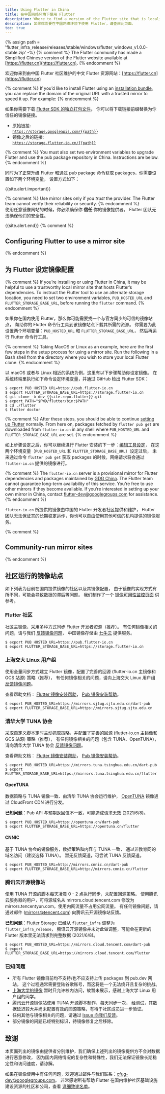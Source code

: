```yaml
---
title: Using Flutter in China
title: 在中国网络环境下使用 Flutter
description: Where to find a version of the Flutter site that is localized to Simplified Chinese.
description: 如果你需要在中国网络环境下使用 Flutter，请查阅此页面。
toc: true
---
```


{% assign path = 'flutter_infra_release/releases/stable/windows/flutter_windows_v1.0.0-stable.zip' -%}
{% comment %}
The Flutter community has made a Simplified Chinese version of the
Flutter website available at
[https://flutter.cn](https://flutter.cn).
{% endcomment %}

欢迎你来到由中国 Flutter 社区维护的中文 Flutter 资源网站：[https://flutter.cn](https://flutter.cn)

{% comment %}
If you’d like to install Flutter using an [installation
bundle](/docs/development/tools/sdk/releases),
you can replace the domain of the original URL with a trusted mirror
to speed it up. For example:
{% endcomment %}

如果你需要下载 [Flutter SDK 的独立打包文件](/docs/development/tools/sdk/releases)，
你可以将下载链接前缀替换为你信任的镜像链接。

* 原始链接:<br>
  [`https://storage.googleapis.com/{{path}}`](https://storage.googleapis.com/{{path}})
* 镜像之后的链接:<br>
  [`https://storage.flutter-io.cn/{{path}}`](https://storage.flutter-io.cn/{{path}})

{% comment %}
You must also set two environment variables to upgrade Flutter and use the pub
package repository in China. Instructions are below.
{% endcomment %}

同时为了正常升级 Flutter 和通过 pub package 命令获取 packages，你需要设置如下两个环境变量，
设置方式如下：

{{site.alert.important}}

{% comment %}
  Use mirror sites only if you _trust_ the provider.
  The Flutter team cannot verify their reliability or security.
{% endcomment %}  
  使用任意镜像网站的时候，你必须确保你 **信任** 你的镜像提供者。
  Flutter 团队无法确保他们的安全性。
  
{{site.alert.end}}
{% comment %}
## Configuring Flutter to use a mirror site
{% endcomment %}
## 为 Flutter 设定镜像配置

{% comment %}
If you’re installing or using Flutter in China, it may be helpful to use
a trustworthy local mirror site that hosts Flutter’s dependencies.
To instruct the Flutter tool to use an alternate storage location,
you need to set two environment variables, `PUB_HOSTED_URL` and
`FLUTTER_STORAGE_BASE_URL`, before running the `flutter` command.
{% endcomment %}

如果你在国内使用 Flutter，那么你可能需要找一个与官方同步的可信的镜像站点，
帮助你的 Flutter 命令行工具到该镜像站点下载其所需的资源。
你需要为此设置两个环境变量：`PUB_HOSTED_URL` 和 `FLUTTER_STORAGE_BASE_URL`，
然后再运行 Flutter 命令行工具。

{% comment %}
Taking MacOS or Linux as an example, here are the first few steps in
the setup process for using a mirror site. Run the following in a Bash
shell from the directory where you wish to store your local Flutter clone:
{% endcomment %}

以 macOS 或者与 Linux 相近的系统为例，这里有以下步骤帮助你设定镜像。
在系统终端里执行如下命令设定环境变量，并通过 GitHub 检出 Flutter SDK：

```terminal
$ export PUB_HOSTED_URL=https://pub.flutter-io.cn
$ export FLUTTER_STORAGE_BASE_URL=https://storage.flutter-io.cn
$ git clone -b dev {{site.repo.flutter}}.git
$ export PATH="$PWD/flutter/bin:$PATH"
$ cd ./flutter
$ flutter doctor
```

{% comment %}
After these steps, you should be able to continue
[setting up Flutter](/docs/get-started/editor) normally.
From here on, packages fetched by `flutter pub get` are
downloaded from `flutter-io.cn` in any shell where `PUB_HOSTED_URL`
and `FLUTTER_STORAGE_BASE_URL` are set.
{% endcomment %}

如上步骤设定之后，你可以继续进行 Flutter 安装的下一步：[编辑工具设定](/docs/get-started/editor)，
在这两个环境变量（`PUB_HOSTED_URL` 和 `FLUTTER_STORAGE_BASE_URL`）设定过后，
未来通过命令 `flutter pub get` 获取 packages 的时候，网络请求将会通过
`flutter-io.cn` 提供的镜像进行。

{% comment %}
The `flutter-io.cn` server is a provisional mirror for Flutter
dependencies and packages maintained by [GDG China]().
The Flutter team cannot guarantee long-term availability of this service.
You’re free to use other mirrors if they become available. If you’re
interested in setting up your own mirror in China, contact
[flutter-dev@googlegroups.com](mailto:flutter-dev@googlegroups.com)
for assistance.
{% endcomment %}

`flutter-io.cn` 所提供的镜像由中国的 Flutter 开发者社区提供和维护，
Flutter 团队无法保证其的长期稳定运作，你也可以自由使用其他可信的机构提供的镜像服务。

{% comment %}
## Community-run mirror sites
{% endcomment %}

## 社区运行的镜像站点

如下列表为目前在国内提供镜像的社区以及其镜像配置，
由于镜像的实现方式有所不同，可能会导致数据的滞后等问题。
我们制作了一个 [镜像可用性监控页面](https://stats.uptimerobot.com/JZK3ZTql79) 供参考。

### Flutter 社区

社区主镜像，采用多种方式同步 Flutter 开发者资源（推荐）。
有任何镜像相关的问题，请与我们
[反馈镜像问题](https://github.com/cfug/flutter.cn/issues)，
中国镜像存储由 [七牛云](https://sensors.qiniu.com/t/n9Q) 提供服务。

```terminal
$ export PUB_HOSTED_URL=https://pub.flutter-io.cn
$ export FLUTTER_STORAGE_BASE_URL=https://storage.flutter-io.cn
```

### 上海交大 Linux 用户组

使用全量同步方式建立 Flutter 镜像，配置了完善的回源
(flutter-io.cn 主镜像和 GCS 站源) 策略（推荐），
有任何镜像相关的问题，请向上海交大 Linux 用户组
[反馈镜像问题](https://github.com/sjtug/mirror-requests/issues/new?labels=bug&template=2-bug-report.md)。

查看帮助文档：
[Flutter 镜像安装帮助](https://mirrors.sjtug.sjtu.edu.cn/docs/flutter_infra)，
[Pub 镜像安装帮助](https://mirrors.sjtug.sjtu.edu.cn/docs/dart-pub)。

```terminal
$ export PUB_HOSTED_URL=https://mirrors.sjtug.sjtu.edu.cn/dart-pub
$ export FLUTTER_STORAGE_BASE_URL=https://mirrors.sjtug.sjtu.edu.cn
```

### 清华大学 TUNA 协会

采取自定义脚本定时主动抓取策略，并配置了完善的回源
(flutter-io.cn 主镜像和 GCS 站源) 策略（推荐），
有任何镜像相关的问题（包含 TUNA、OpenTUNA），请向清华大学 TUNA 协会
[反馈镜像问题](https://github.com/tuna/issues/issues)。

查看帮助文档：
[Flutter 镜像安装帮助](https://mirrors.tuna.tsinghua.edu.cn/help/flutter/)，
[Pub 镜像安装帮助](https://mirrors.tuna.tsinghua.edu.cn/help/dart-pub/)。

```terminal
$ export PUB_HOSTED_URL=https://mirrors.tuna.tsinghua.edu.cn/dart-pub
$ export FLUTTER_STORAGE_BASE_URL=https://mirrors.tuna.tsinghua.edu.cn/flutter
```

#### OpenTUNA

数据策略与 TUNA 镜像一致、由清华 TUNA 协会运行维护，
[OpenTUNA](https://mirrors.tuna.tsinghua.edu.cn/news/opentuna-mirror/) 
镜像通过 CloudFront CDN 进行分发。

**已知问题**：Pub API 与预期返回值不一致，可能造成请求无效 (2021/6/8)。

```terminal
$ export PUB_HOSTED_URL=https://opentuna.cn/dart-pub
$ export FLUTTER_STORAGE_BASE_URL=https://opentuna.cn/flutter
```

#### CNNIC

基于 TUNA 协会的镜像服务，数据策略和内容与 TUNA 一致，
通过非教育网的域名访问（建议选择 TUNA）。
暂无反馈渠道，可尝试 TUNA 反馈渠道。

```terminal
$ export PUB_HOSTED_URL=http://mirrors.cnnic.cn/dart-pub
$ export FLUTTER_STORAGE_BASE_URL=http://mirrors.cnnic.cn/flutter
```

### 腾讯云开源镜像站

使用 TUNA 开源的脚本每天凌晨 0 - 2 点执行同步，未配置回源策略。
使用腾讯云服务器的用户，可将源域名从 mirrors.cloud.tencent.com 修改为
mirrors.tencentyun.com，使用内网流量不占用公网流量。
有任何镜像问题，请通过邮件 (mirrors@tencent.com) 向腾讯云开源镜像站反馈。

**已知问题**：Flutter Storage 已经从 `flutter_infra` 调整为 `flutter_infra_release`，
腾讯云开源镜像并未对此做调整，可能会在更新的 Flutter 版本里无法请求到完整数据 (2021/6/8)。

```terminal
$ export PUB_HOSTED_URL=https://mirrors.cloud.tencent.com/dart-pub
$ export FLUTTER_STORAGE_BASE_URL=https://mirrors.cloud.tencent.com/flutter
```

### 已知问题

- 所有 Flutter 镜像目前均不支持/也不应支持上传 packages 到 pub.dev 网站。
  这个过程通常需要登陆谷歌账号，而这将是一个无法绕开且复杂的挑战。
- [上海大学的镜像](https://mirrornews.shuosc.org/p/6d7146f9.html) 
  暂时只允许校内访问，故暂未展示，感谢上海大学 Linux 用户组的同学。
- 腾讯云开源镜像站使用 TUNA 开源脚本制作，每天同步一次，
  经测试，其数据延迟较大并尚未配置有效的回源策略，有待于社区成员进一步验证。
- 任何其他与镜像相关的问题，请通过
  [Issue 向我们反馈](https://github.com/cfug/flutter.cn/issues/new?template=mirrors_issue.md&title=%5Bmirrors%5D)。
- 部分镜像的问题已经特别标识，待镜像修复之后移除。

## 致谢

本页面列出的镜像由提供者分别维护，我们确保上述列出的镜像提供方不会对数据进行恶意修改，
因为国内网络情况的复杂性和特殊性，我们无法保证镜像长期稳定性和访问速度，请谅解。

如果在镜像使用中有任何问题，欢迎通过邮件与我们联系：cfug-dev@googlegroups.com。
非常感谢所有帮助 Flutter 在国内维护社区基础设施建设资源的社区和公司，查看
[详细致谢名单](/about/docs-cn)。
